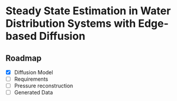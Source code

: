# Steady State Estimation in Water Distribution Systems with Edge-based Diffusion




## Roadmap
- [x] Diffusion Model
- [ ] Requirements
- [ ] Pressure reconstruction
- [ ] Generated Data
